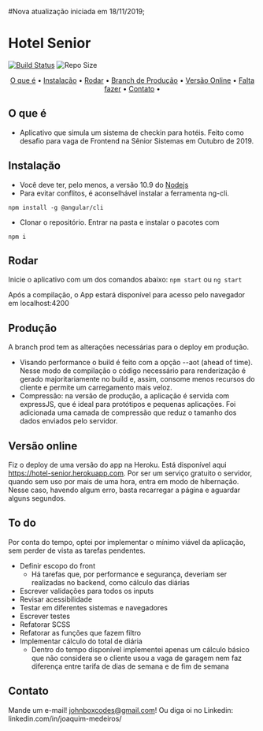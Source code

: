 #Nova atualização iniciada em 18/11/2019;

# Hotel Senior

[![Build Status](https://travis-ci.com/medeirosjoaquim/hotel-senior.svg?token=Nfdt9KzNxomwmeF6q4cR&branch=master)](https://travis-ci.com/medeirosjoaquim/hotel-senior)
![Repo Size](https://img.shields.io/github/repo-size/medeirosjoaquim/hotel-senior?style=flat-square)

<p align="center">
  <a href="#o-que-é">O que é</a> •
  <a href="#instalação">Instalação</a> •
  <a href="#rodar">Rodar</a> •
  <a href="#produção">Branch de Produção</a> •
  <a href="#versão-online">Versão Online</a> •
  <a href="#to-do">Falta fazer</a> •
  <a href="#contact">Contato</a> •

</p>

## O que é

* Aplicativo que simula um sistema de checkin para hotéis. Feito
como desafio para vaga de Frontend na Sênior Sistemas em Outubro de 2019.

## Instalação
* Você deve ter, pelo menos, a versão 10.9 do <a href="https://nodejs.org/en/">Nodejs</a>
* Para evitar conflitos, é aconselhável instalar a ferramenta ng-cli.

```npm install -g @angular/cli```

* Clonar o repositório. Entrar na pasta e instalar o pacotes com

```npm i```

## Rodar

Inicie o aplicativo com um dos comandos abaixo:
```npm start``` ou ```ng start```

Após a compilação, o App estará disponível para acesso
pelo navegador em localhost:4200

## Produção

A branch prod tem as alterações necessárias para o deploy em produção.
* Visando performance o build é feito com a opção --aot (ahead of time). Nesse modo de compilação o código necessário para renderização é gerado majoritariamente no build e, assim, consome menos recursos do cliente e permite um carregamento mais veloz.
* Compressão: na versão de produção, a aplicação é servida com expressJS, que é ideal para protótipos e pequenas aplicações. Foi adicionada uma camada de compressão que reduz o tamanho dos dados enviados pelo servidor.

## Versão online

Fiz o deploy de uma versão do app na Heroku. Está disponível aqui https://hotel-senior.herokuapp.com. Por ser um serviço gratuito o servidor, quando sem uso por mais de uma hora, entra em modo de hibernação. Nesse caso, havendo algum erro,
basta recarregar a página e aguardar alguns segundos.

## To do

Por conta do tempo, optei por implementar o mínimo
viável da aplicação, sem perder de vista as tarefas pendentes.

* Definir escopo do front
  * Há tarefas que, por performance e segurança, deveriam ser
    realizadas no backend, como cálculo das diárias
* Escrever validações para todos os inputs
* Revisar acessibilidade
* Testar em diferentes sistemas e navegadores
* Escrever testes
* Refatorar SCSS
* Refatorar as funções que fazem filtro
* Implementar cálculo do total de diária
  * Dentro do tempo disponível implementei apenas um cálculo básico que não considera se o cliente usou a vaga de garagem nem faz diferença entre tarifa de dias de semana e de fim de semana

## Contato

Mande um e-mail! johnboxcodes@gmail.com! Ou diga oi no Linkedin:
linkedin.com/in/joaquim-medeiros/
